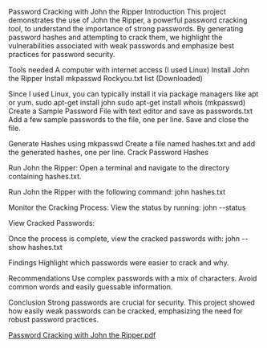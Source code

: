 Password Cracking with John the Ripper
Introduction
This project demonstrates the use of John the Ripper, a powerful password cracking tool, to understand the importance of strong passwords. 
By generating password hashes and attempting to crack them, we highlight the vulnerabilities associated with weak passwords and emphasize best practices for password security.

Tools needed
A computer with internet access (I used Linux)
Install John the Ripper
Install mkpasswd
Rockyou.txt list (Downloaded)

Since I used Linux, you can typically install it via package managers like apt or yum.
sudo apt-get install john
sudo apt-get install whois (mkpasswd)
Create a Sample Password File with text editor and save as passwords.txt
Add a few sample passwords to the file, one per line. Save and close the file.

Generate Hashes using mkpasswd
Create a file named hashes.txt and add the generated hashes, one per line.
Crack Password Hashes

Run John the Ripper:
Open a terminal and navigate to the directory containing hashes.txt.

Run John the Ripper with the following command:
john hashes.txt

Monitor the Cracking Process:
View the status by running:
john --status

View Cracked Passwords:

Once the process is complete, view the cracked passwords with:
john --show hashes.txt

Findings
Highlight which passwords were easier to crack and why.

Recommendations
Use complex passwords with a mix of characters.
Avoid common words and easily guessable information.

Conclusion
Strong passwords are crucial for security. This project showed how easily weak passwords can be cracked, emphasizing the need for robust password practices.

[Password Cracking with John the Ripper.pdf](https://github.com/user-attachments/files/15960155/Password.Cracking.with.John.the.Ripper.pdf)

